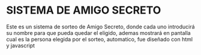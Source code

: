 <h1 class="text-center">SISTEMA DE AMIGO SECRETO</h1>

Este es un sistema de sorteo de Amigo Secreto, donde cada uno introducirá su nombre para que pueda quedar el eligido, ademas mostrará en pantalla cual es la persona elegida por el sorteo,
automatico, fue diseñado con html y javascript
